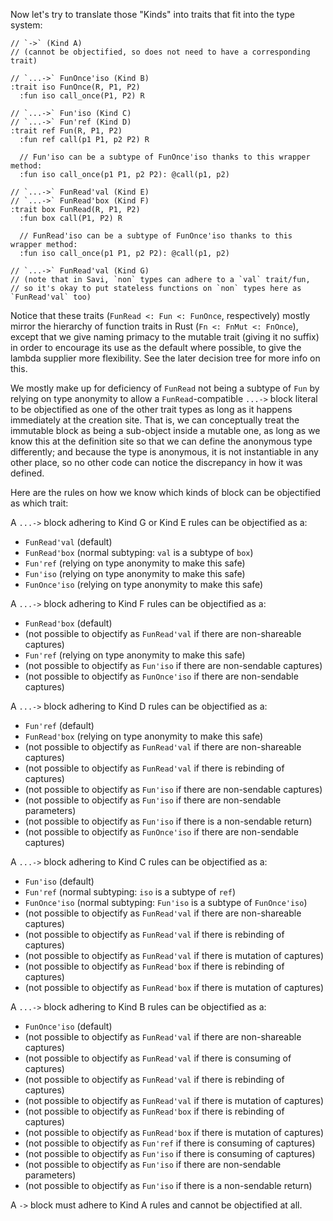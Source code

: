 Now let's try to translate those "Kinds" into traits that fit into the type system:

```savi
// `->` (Kind A)
// (cannot be objectified, so does not need to have a corresponding trait)

// `...->` FunOnce'iso (Kind B)
:trait iso FunOnce(R, P1, P2)
  :fun iso call_once(P1, P2) R

// `...->` Fun'iso (Kind C)
// `...->` Fun'ref (Kind D)
:trait ref Fun(R, P1, P2)
  :fun ref call(p1 P1, p2 P2) R

  // Fun'iso can be a subtype of FunOnce'iso thanks to this wrapper method:
  :fun iso call_once(p1 P1, p2 P2): @call(p1, p2)

// `...->` FunRead'val (Kind E)
// `...->` FunRead'box (Kind F)
:trait box FunRead(R, P1, P2)
  :fun box call(P1, P2) R

  // FunRead'iso can be a subtype of FunOnce'iso thanks to this wrapper method:
  :fun iso call_once(p1 P1, p2 P2): @call(p1, p2)

// `...->` FunRead'val (Kind G)
// (note that in Savi, `non` types can adhere to a `val` trait/fun,
// so it's okay to put stateless functions on `non` types here as `FunRead'val` too)
```

Notice that these traits (`FunRead <: Fun <: FunOnce`, respectively) mostly mirror the hierarchy of function traits in Rust (`Fn <: FnMut <: FnOnce`), except that we give naming primacy to the mutable trait (giving it no suffix) in order to encourage its use as the default where possible, to give the lambda supplier more flexibility. See the later decision tree for more info on this.

We mostly make up for deficiency of `FunRead` not being a subtype of `Fun` by relying on type anonymity to allow a `FunRead`-compatible `...->` block literal to be objectified as one of the other trait types as long as it happens immediately at the creation site. That is, we can conceptually treat the immutable block as being a sub-object inside a mutable one, as long as we know this at the definition site so that we can define the anonymous type differently; and because the type is anonymous, it is not instantiable in any other place, so no other code can notice the discrepancy in how it was defined.

Here are the rules on how we know which kinds of block can be objectified as which trait:

A `...->` block adhering to Kind G or Kind E rules can be objectified as a:
  - `FunRead'val` (default)
  - `FunRead'box` (normal subtyping: `val` is a subtype of `box`)
  - `Fun'ref` (relying on type anonymity to make this safe)
  - `Fun'iso` (relying on type anonymity to make this safe)
  - `FunOnce'iso` (relying on type anonymity to make this safe)

A `...->` block adhering to Kind F rules can be objectified as a:
  - `FunRead'box` (default)
  - (not possible to objectify as `FunRead'val` if there are non-shareable captures)
  - `Fun'ref` (relying on type anonymity to make this safe)
  - (not possible to objectify as `Fun'iso` if there are non-sendable captures)
  - (not possible to objectify as `FunOnce'iso` if there are non-sendable captures)

A `...->` block adhering to Kind D rules can be objectified as a:
  - `Fun'ref` (default)
  - `FunRead'box` (relying on type anonymity to make this safe)
  - (not possible to objectify as `FunRead'val` if there are non-shareable captures)
  - (not possible to objectify as `FunRead'val` if there is rebinding of captures)
  - (not possible to objectify as `Fun'iso` if there are non-sendable captures)
  - (not possible to objectify as `Fun'iso` if there are non-sendable parameters)
  - (not possible to objectify as `Fun'iso` if there is a non-sendable return)
  - (not possible to objectify as `FunOnce'iso` if there are non-sendable captures)

A `...->` block adhering to Kind C rules can be objectified as a:
  - `Fun'iso` (default)
  - `Fun'ref` (normal subtyping: `iso` is a subtype of `ref`)
  - `FunOnce'iso` (normal subtyping: `Fun'iso` is a subtype of `FunOnce'iso`)
  - (not possible to objectify as `FunRead'val` if there are non-shareable captures)
  - (not possible to objectify as `FunRead'val` if there is rebinding of captures)
  - (not possible to objectify as `FunRead'val` if there is mutation of captures)
  - (not possible to objectify as `FunRead'box` if there is rebinding of captures)
  - (not possible to objectify as `FunRead'box` if there is mutation of captures)

A `...->` block adhering to Kind B rules can be objectified as a:
  - `FunOnce'iso` (default)
  - (not possible to objectify as `FunRead'val` if there are non-shareable captures)
  - (not possible to objectify as `FunRead'val` if there is consuming of captures)
  - (not possible to objectify as `FunRead'val` if there is rebinding of captures)
  - (not possible to objectify as `FunRead'val` if there is mutation of captures)
  - (not possible to objectify as `FunRead'box` if there is rebinding of captures)
  - (not possible to objectify as `FunRead'box` if there is mutation of captures)
  - (not possible to objectify as `Fun'ref` if there is consuming of captures)
  - (not possible to objectify as `Fun'iso` if there is consuming of captures)
  - (not possible to objectify as `Fun'iso` if there are non-sendable parameters)
  - (not possible to objectify as `Fun'iso` if there is a non-sendable return)

A `->` block must adhere to Kind A rules and cannot be objectified at all.
